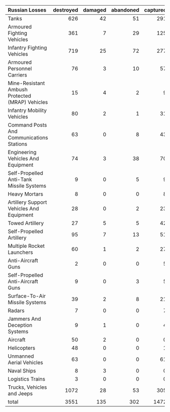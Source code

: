 | Russian Losses                                   |   destroyed |   damaged |   abandoned |   captured |   total |
|:-------------------------------------------------|------------:|----------:|------------:|-----------:|--------:|
| Tanks                                            |         626 |        42 |          51 |        291 |    1010 |
| Armoured Fighting Vehicles                       |         361 |         7 |          29 |        125 |     522 |
| Infantry Fighting Vehicles                       |         719 |        25 |          72 |        277 |    1093 |
| Armoured Personnel Carriers                      |          76 |         3 |          10 |         57 |     146 |
| Mine-Resistant Ambush Protected  (MRAP) Vehicles |          15 |         4 |           2 |          9 |      30 |
| Infantry Mobility Vehicles                       |          80 |         2 |           1 |         31 |     114 |
| Command Posts And Communications Stations        |          63 |         0 |           8 |         43 |     114 |
| Engineering Vehicles And Equipment               |          74 |         3 |          38 |         70 |     185 |
| Self-Propelled Anti-Tank Missile Systems         |           9 |         0 |           5 |          9 |      23 |
| Heavy Mortars                                    |           8 |         0 |           0 |          8 |      16 |
| Artillery Support Vehicles And Equipment         |          28 |         0 |           2 |         23 |      53 |
| Towed Artillery                                  |          27 |         5 |           5 |         42 |      79 |
| Self-Propelled Artillery                         |          95 |         7 |          13 |         51 |     166 |
| Multiple Rocket Launchers                        |          60 |         1 |           2 |         27 |      90 |
| Anti-Aircraft Guns                               |           2 |         0 |           0 |          5 |       7 |
| Self-Propelled Anti-Aircraft Guns                |           9 |         0 |           3 |          5 |      17 |
| Surface-To-Air Missile Systems                   |          39 |         2 |           8 |         21 |      70 |
| Radars                                           |           7 |         0 |           0 |          7 |      14 |
| Jammers And Deception Systems                    |           9 |         1 |           0 |          4 |      14 |
| Aircraft                                         |          50 |         2 |           0 |          0 |      52 |
| Helicopters                                      |          48 |         0 |           0 |          1 |      49 |
| Unmanned Aerial Vehicles                         |          63 |         0 |           0 |         61 |     124 |
| Naval Ships                                      |           8 |         3 |           0 |          0 |      11 |
| Logistics Trains                                 |           3 |         0 |           0 |          0 |       3 |
| Trucks, Vehicles and Jeeps                       |        1072 |        28 |          53 |        305 |    1458 |
| total                                            |        3551 |       135 |         302 |       1472 |    5460 |